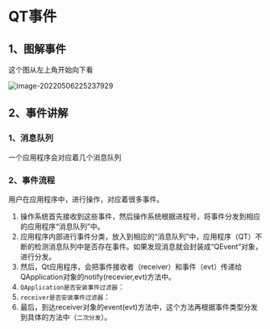 # QT事件

## 1、图解事件

这个图从左上角开始向下看

![image-20220506225237929](C:\Users\ASUS\Desktop\笔记\Python\PyQt\image-20220506225237929.png)

## 2、事件讲解

### 1、消息队列

一个应用程序会对应着几个消息队列

### 2、事件流程

用户在应用程序中，进行操作，对应着很多事件。

1. 操作系统首先接收到这些事件，然后操作系统根据进程号，将事件分发到相应的应用程序“消息队列”中。
2. 应用程序内部进行事件分类，放入到相应的“消息队列”中，应用程序（QT）不断的检测消息队列中是否存在事件。如果发现消息就会封装成“QEvent”对象，进行分发。
3. 然后，Qt应用程序，会把事件接收者（receiver）和事件（evt）传递给QApplication对象的notify(recevier,evt)方法中。
4. `QApplication是否安装事件过滤器`：
5. `receiver是否安装事件过滤器`：
6. 最后，到达receiver对象的event(evt)方法中，这个方法再根据事件类型分发到具体的方法中（`二次分发`）。

